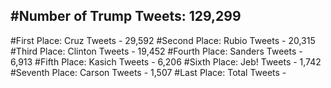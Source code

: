 #Number of Trump Tweets: 129,299
---
#First Place: Cruz Tweets - 29,592
#Second Place: Rubio Tweets - 20,315
#Third Place: Clinton Tweets - 19,452
#Fourth Place: Sanders Tweets - 6,913
#Fifth Place: Kasich Tweets - 6,206
#Sixth Place: Jeb! Tweets - 1,742
#Seventh Place: Carson Tweets - 1,507
#Last Place: Total Tweets -  
